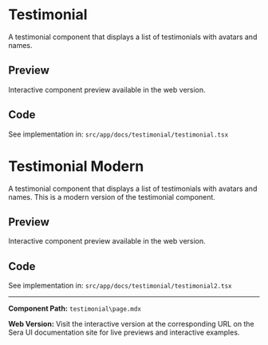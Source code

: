 # Testimonial 

A testimonial component that displays a list of testimonials with avatars and names.

## Preview

Interactive component preview available in the web version.

## Code

See implementation in: `src/app/docs/testimonial/testimonial.tsx`

# Testimonial Modern
A testimonial component that displays a list of testimonials with avatars and names. This is a modern version of the testimonial component.

## Preview

Interactive component preview available in the web version.

## Code

See implementation in: `src/app/docs/testimonial/testimonial2.tsx`

---

**Component Path:** `testimonial\page.mdx`

**Web Version:** Visit the interactive version at the corresponding URL on the Sera UI documentation site for live previews and interactive examples.

